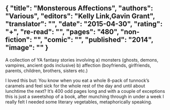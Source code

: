 {
 "title": "Monsterous Affections",
 "authors": "Various",
 "editors": "Kelly Link,Gavin Grant",
 "translator": "",
 "date": "2015-04-30",
 "rating": "+",
 "re-read": "",
 "pages": "480",
 "non-fiction": "",
 "comic": "",
 "published": "2014",
 "image": ""
}
---

A collection of YA fantasy stories involving a) monsters (ghosts, demons, vampires, ancient gods inclusive) b) affection (boyfriends, girlfriends, parents, children, brothers, sisters etc.)

I loved this but: You know when you eat a whole 8-pack of tunnock’s caramels and feel sick for the whole rest of the day and until about lunchtime the next? It’s 400 odd pages long and with a couple of exceptions this is just a sweetshop of a book, after munching through in under a week I really felt I needed some literary vegetables, metaphorically speaking.
